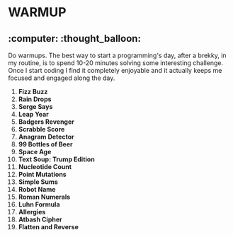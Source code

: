 <h1>WARMUP</h1>
<h2>:computer: :thought_balloon:</h2>


Do warmups. The best way to start a programming's day, after a brekky, in my routine, is to spend 10-20 minutes solving some interesting challenge. Once I start coding I find it completely enjoyable and it actually keeps me focused and engaged along the day.

1. **Fizz Buzz**
1. **Rain Drops**
1. **Serge Says**
1. **Leap Year**
1. **Badgers Revenger**
1. **Scrabble Score**
1. **Anagram Detector**
1. **99 Bottles of Beer**
1. **Space Age**
1. **Text Soup: Trump Edition**
1. **Nucleotide Count**
1. **Point Mutations**
1. **Simple Sums**
1. **Robot Name**
1. **Roman Numerals**
1. **Luhn Formula**
1. **Allergies**
1. **Atbash Cipher**
1. **Flatten and Reverse**